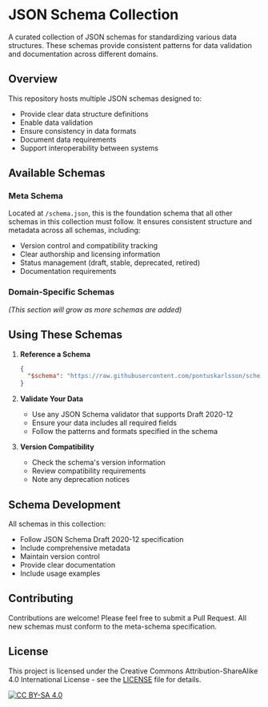 # JSON Schema Collection

A curated collection of JSON schemas for standardizing various data structures. These schemas provide consistent patterns for data validation and documentation across different domains.

## Overview

This repository hosts multiple JSON schemas designed to:
- Provide clear data structure definitions
- Enable data validation
- Ensure consistency in data formats
- Document data requirements
- Support interoperability between systems

## Available Schemas

### Meta Schema
Located at `/schema.json`, this is the foundation schema that all other schemas in this collection must follow. It ensures consistent structure and metadata across all schemas, including:
- Version control and compatibility tracking
- Clear authorship and licensing information
- Status management (draft, stable, deprecated, retired)
- Documentation requirements

### Domain-Specific Schemas
*(This section will grow as more schemas are added)*

## Using These Schemas

1. **Reference a Schema**
   ```json
   {
     "$schema": "https://raw.githubusercontent.com/pontuskarlsson/schemas/main/[path-to-schema].json"
   }
   ```

2. **Validate Your Data**
   - Use any JSON Schema validator that supports Draft 2020-12
   - Ensure your data includes all required fields
   - Follow the patterns and formats specified in the schema

3. **Version Compatibility**
   - Check the schema's version information
   - Review compatibility requirements
   - Note any deprecation notices

## Schema Development

All schemas in this collection:
- Follow JSON Schema Draft 2020-12 specification
- Include comprehensive metadata
- Maintain version control
- Provide clear documentation
- Include usage examples

## Contributing

Contributions are welcome! Please feel free to submit a Pull Request. All new schemas must conform to the meta-schema specification.

## License

This project is licensed under the Creative Commons Attribution-ShareAlike 4.0 International License - see the [LICENSE](LICENSE) file for details.

[![CC BY-SA 4.0][cc-by-sa-shield]][cc-by-sa]

[cc-by-sa]: http://creativecommons.org/licenses/by-sa/4.0/
[cc-by-sa-shield]: https://img.shields.io/badge/License-CC%20BY--SA%204.0-lightgrey.svg